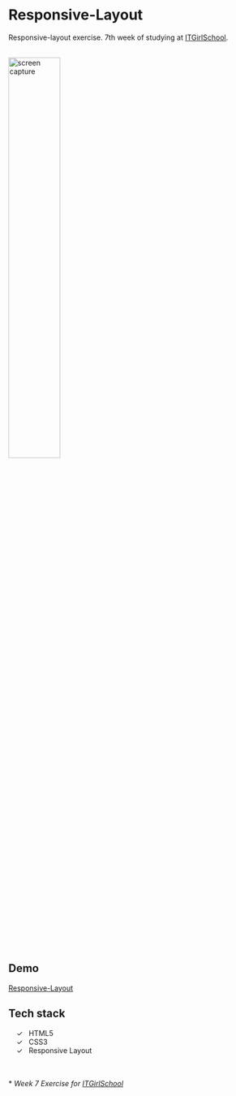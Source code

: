 # Responsive-Layout

Responsive-layout exercise. 7th week of studying at [ITGirlSchool].


<br>
<img width="45%" alt="screen capture" src="../main/captureweb.jpeg">

## Demo
[Responsive-Layout]

## Tech stack

&nbsp;&nbsp;&nbsp;&nbsp;&check;&nbsp;&nbsp; HTML5<br>
&nbsp;&nbsp;&nbsp;&nbsp;&check;&nbsp;&nbsp; CSS3<br>
&nbsp;&nbsp;&nbsp;&nbsp;&check;&nbsp;&nbsp; Responsive Layout<br>

<br><br> 
\* _Week 7 Exercise for [ITGirlSchool]_ 
  

   [ITGirlSchool]: <https://itgirlschool.com/en>
   [Responsive-Layout]: <https://alenagm.github.io/Responsive-Layout/>
